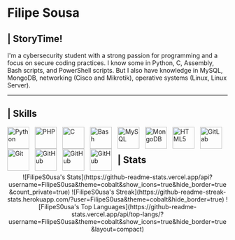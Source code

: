 # Filipe Sousa 

## | StoryTime!
I'm a cybersecurity student with a strong passion for programming and a focus on secure coding practices. I know some in Python, C, Assembly, Bash scripts, and PowerShell scripts. But I also have knowledge in MySQL, MongoDB, networking (Cisco and Mikrotik), operative systems (Linux, Linux Server).

---

## | Skills

<img align="left" alt="Python" width="50px" style="padding-right:10px;" src="https://cdn.jsdelivr.net/gh/devicons/devicon/icons/python/python-original.svg" />
<img align="left" alt="PHP" width="50px" style="padding-right:10px;" src="https://cdn.jsdelivr.net/gh/devicons/devicon/icons/php/php-original.svg" />
<img align="left" alt="C" width="50px" style="padding-right:10px;" src="https://cdn.jsdelivr.net/gh/devicons/devicon/icons/c/c-original.svg" />
<img align="left" alt="Bash" width="50px" style="padding-right:10px;" src="https://cdn.jsdelivr.net/gh/devicons/devicon/icons/bash/bash-original.svg" />
<img align="left" alt="MySQL" width="50px" style="padding-right:10px;" src="https://cdn.jsdelivr.net/gh/devicons/devicon/icons/mysql/mysql-original-wordmark.svg" />
<img align="left" alt="MongoDB" width="50px" style="padding-right:10px;" src="https://cdn.jsdelivr.net/gh/devicons/devicon/icons/mongodb/mongodb-original-wordmark.svg" />
<img align="left" alt="HTML5" width="50px" style="padding-right:10px;" src="https://cdn.jsdelivr.net/gh/devicons/devicon/icons/html5/html5-original-wordmark.svg" />
<img align="left" alt="GitLab" width="50px" style="padding-right:10px;" src="https://cdn.jsdelivr.net/gh/devicons/devicon/icons/gitlab/gitlab-original.svg" />
<img align="left" alt="Git" width="50px" style="padding-right:10px;" src="https://cdn.jsdelivr.net/gh/devicons/devicon/icons/git/git-original.svg" />
<img align="left" alt="GitHub" width="50px" style="padding-right:10px;" src="https://cdn.jsdelivr.net/gh/devicons/devicon/icons/github/github-original.svg" />
<img align="left" alt="GitHub" width="50px" style="padding-right:10px;" src="https://cdn.jsdelivr.net/gh/devicons/devicon/icons/linux/linux-original.svg" />
<img align="left" alt="GitHub" width="50px" style="padding-right:10px;" src="https://cdn.jsdelivr.net/gh/devicons/devicon@latest/icons/nixos/nixos-plain.svg" />   

<br />
<br />

## | Stats
<div align="center">
    ![FilipeS0usa's Stats](https://github-readme-stats.vercel.app/api?username=FilipeS0usa&theme=cobalt&show_icons=true&hide_border=true&count_private=true)
    ![FilipeS0usa's Streak](https://github-readme-streak-stats.herokuapp.com/?user=FilipeS0usa&theme=cobalt&hide_border=true)
    ![FilipeS0usa's Top Languages](https://github-readme-stats.vercel.app/api/top-langs/?username=FilipeS0usa&theme=cobalt&show_icons=true&hide_border=true&layout=compact)
</div>
